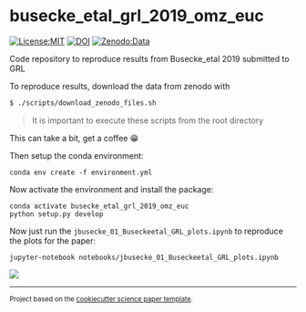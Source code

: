 busecke_etal_grl_2019_omz_euc
==============================
[![License:MIT](https://img.shields.io/badge/License-MIT-lightgray.svg?style=flt-square)](https://opensource.org/licenses/MIT)
[![DOI](https://zenodo.org/badge/182862122.svg)](https://zenodo.org/badge/latestdoi/182862122)
[![Zenodo:Data](https://img.shields.io/badge/Zenodo:Data-10.5281/zenodo.2648855-blue.svg)](https://zenodo.org/record/2648855)

Code repository to reproduce results from Busecke_etal 2019 submitted to GRL

To reproduce results, download the data from zenodo with

```bash
$ ./scripts/download_zenodo_files.sh
```
> It is important to execute these scripts from the root directory

This can take a bit, get a coffee :grin:

Then setup the conda environment:
```
conda env create -f environment.yml
```

Now activate the environment and install the package:
```
conda activate busecke_etal_grl_2019_omz_euc
python setup.py develop
```
Now just run the `jbusecke_01_Buseckeetal_GRL_plots.ipynb` to reproduce the plots for the paper:
```
jupyter-notebook notebooks/jbusecke_01_Buseckeetal_GRL_plots.ipynb
```
![](https://media.giphy.com/media/xUPJPjsFBsDE59hV4Y/giphy.gif)

--------

<p><small>Project based on the <a target="_blank" href="https://github.com/jbusecke/cookiecutter-science-paper">cookiecutter science paper template</a>.</small></p>

